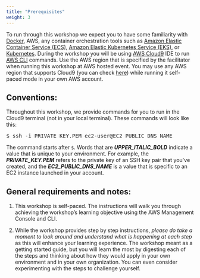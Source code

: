 ```yaml
---
title: "Prerequisites"
weight: 3
---
```


To run through this workshop we expect you to have some familiarity with [Docker](https://en.wikipedia.org/wiki/Docker_(software)), AWS, any container orchestration tools such as [Amazon Elastic Container Service (ECS)](https://aws.amazon.com/ecs), [Amazon Elastic Kubernetes Service (EKS)](https://aws.amazon.com/eks/), or [Kubernetes](https://kubernetes.io/). During the workshop you will be using [AWS Cloud9](https://aws.amazon.com/cloud9/) IDE to run [AWS CLI](https://aws.amazon.com/cli/) commands. Use the AWS region that is specified by the facilitator when running this workshop at AWS hosted event. You may use any AWS region that supports Cloud9 (you can check [here](https://aws.amazon.com/about-aws/global-infrastructure/regional-product-services/)) while running it self-paced mode in your own AWS account.

## Conventions:

Throughout this workshop, we provide commands for you to run in the Cloud9 terminal (not in your local terminal). These commands will look like this:

<pre>
$ ssh -i PRIVATE_KEY.PEM ec2-user@EC2_PUBLIC_DNS_NAME
</pre>

The command starts after `$`.  Words that are ***UPPER_ITALIC_BOLD*** indicate a value that is unique to your environment.  For example, the ***PRIVATE\_KEY.PEM*** refers to the private key of an SSH key pair that you've created, and the ***EC2\_PUBLIC\_DNS\_NAME*** is a value that is specific to an EC2 instance launched in your account.  

## General requirements and notes: 
 
1. This workshop is self-paced. The instructions will walk you through achieving the workshop’s learning objective using the AWS Management Console and CLI.

2. While the workshop provides step by step instructions, *please do take a moment to look around and understand what is happening at each step* as this will enhance your learning experience. The workshop meant as a getting started guide, but you will learn the most by digesting each of the steps and thinking about how they would apply in your own environment and in your own organization. You can even consider experimenting with the steps to challenge yourself.